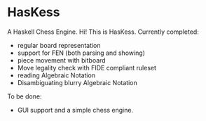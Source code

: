 # HasKess
 A Haskell Chess Engine.
Hi! This is HasKess. 
Currently completed:
- regular board representation
- support for FEN (both parsing and showing)
- piece movement with bitboard 
- Move legality check with FIDE compliant ruleset
- reading Algebraic Notation
- Disambiguating blurry Algebraic Notation

To be done:
- GUI support and a simple chess engine.
